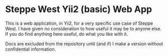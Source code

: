 # Steppe West Yii2 (basic) Web App

This is a web application, in Yii2, for a very specific use case of Steppe West. I have given no consideration to how useful it may be to anyone else. If you do find anything here useful, do what you like with it.

Docs are excluded from the repository until (and if) I make a version without confidential information.

